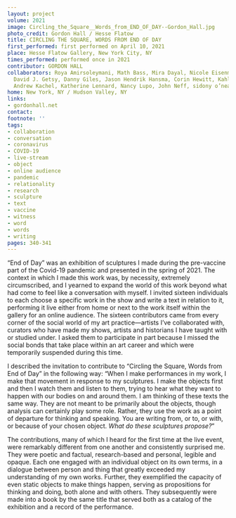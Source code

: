 ```yaml
---
layout: project
volume: 2021
image: Circling_the_Square__Words_from_END_OF_DAY--Gordon_Hall.jpg
photo_credit: Gordon Hall / Hesse Flatow
title: CIRCLING THE SQUARE, WORDS FROM END OF DAY
first_performed: first performed on April 10, 2021
place: Hesse Flatow Gallery, New York City, NY
times_performed: performed once in 2021
contributor: GORDON HALL
collaborators: Roya Amirsoleymani, Math Bass, Mira Dayal, Nicole Eisenman, Rami George,
  David J. Getsy, Danny Giles, Jason Hendrik Hansma, Corin Hewitt, Kahlil Robert Irving,
  Andrew Kachel, Katherine Lennard, Nancy Lupo, John Neff, sidony o’neal, X Zhu-Nowell
home: New York, NY / Hudson Valley, NY
links:
- gordonhall.net
contact:
footnote: ''
tags:
- collaboration
- conversation
- coronavirus
- COVID-19
- live-stream
- object
- online audience
- pandemic
- relationality
- research
- sculpture
- text
- vaccine
- witness
- word
- words
- writing
pages: 340-341
---
```


“End of Day” was an exhibition of sculptures I made during the pre-vaccine part of the Covid-19 pandemic and presented in the spring of 2021. The context in which I made this work was, by necessity, extremely circumscribed, and I yearned to expand the world of this work beyond what had come to feel like a conversation with myself. I invited sixteen individuals to each choose a specific work in the show and write a text in relation to it, performing it live either from home or next to the work itself within the gallery for an online audience. The sixteen contributors came from every corner of the social world of my art practice—artists I’ve collaborated with, curators who have made my shows, artists and historians I have taught with or studied under. I asked them to participate in part because I missed the social bonds that take place within an art career and which were temporarily suspended during this time. 

I described the invitation to contribute to “Circling the Square, Words from End of Day” in the following way: “When I make performances in my work, I make that movement in response to my sculptures. I make the objects first and then I watch them and listen to them, trying to hear what they want to happen with our bodies on and around them. I am thinking of these texts the same way. They are not meant to be primarily about the objects, though analysis can certainly play some role. Rather, they use the work as a point of departure for thinking and speaking. You are writing from, or to, or with, or because of your chosen object. *What do these sculptures propose?*” 

The contributions, many of which I heard for the first time at the live event, were remarkably different from one another and consistently surprised me. They were poetic and factual, research-based and personal, legible and opaque. Each one engaged with an individual object on its own terms, in a dialogue between person and thing that greatly exceeded my understanding of my own works. Further, they exemplified the capacity of even static objects to make things happen, serving as propositions for thinking and doing, both alone and with others. They subsequently were made into a book by the same title that served both as a catalog of the exhibition and a record of the performance. 
